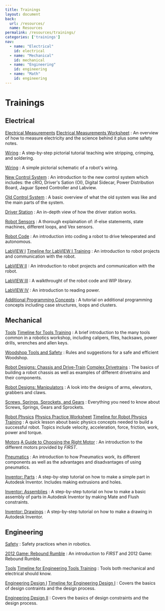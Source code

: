 ```yaml
---
title: Trainings
layout: document
back:
  url: /resources/
  name: Resources
permalink: /resources/trainings/
categories: ['trainings']
nav:
  - name: "Electrical"
    id: electrical
  - name: "Mechanical"
    id: mechanical
  - name: "Engineering"
    id: engineering
  - name: "Math"
    id: engineering
---
```


# Trainings

## Electrical

[Electrical Measurements]
[Electrical Measurements Worksheet]
: An overview of how to measure electricity and the science behind it plus some safety notes.

[Wiring][Wiring 1]
: A step-by-step pictorial tutorial teaching wire stripping, crimping, and soldering.

[Wiring][Wiring 2]
: A simple pictorial schematic of a robot's wiring.

[New Control System]
: An introduction to the new control system which includes: the cRIO, Driver's Sation (OI), Digital Sidecar, Power Distribution Board, Jaguar Speed Controller and Labview.

[Old Control System]
: A basic overview of what the old system was like and the main parts of the system.

[Driver Station]
: An in-depth view of how the driver station works.

[Robot Sensors]
: A thorough explaination of: if-else statements, state machines, different loops, and Vex sensors.

[Robot Code]
: An introduction into coding a robot to drive teleoperated and autonomous.

[LabVIEW I]
[Timeline for LabVIEW I Training]
: An introduction to robot projects and communication with the robot.

[LabVIEW II]
: An introduction to robot projects and communication with the robot.

[LabVIEW III]
: A walkthrought of the robot code and WIP library.

[LabVIEW IV]
: An introduction to reading power.

[Additional Programming Concepts]
: A tutorial on additional programming concepts including case structures, loops and clusters.

## Mechanical

[Tools]
[Timeline for Tools Training]
: A brief introduction to the many tools common in a robotics workshop, including calipers, files, hacksaws, power drills, wrenches and allen keys.

[Woodshop Tools and Safety]
: Rules and suggestions for a safe and efficient Woodshop.

[Robot Designs: Chassis and Drive-Train]
[Complex Drivetrains]
: The basics of building a robot chassis as well as examples of different drivetrains and their components.

[Robot Designs: Manipulators]
: A look into the designs of arms, elevators, grabbers and claws.

[Screws, Springs, Sprockets, and Gears]
: Everything you need to know about Screws, Springs, Gears and Sprockets.

[Robot Physics]
[Physics Practice Worksheet]
[Timeline for Robot Physics Training]
: A quick lesson about basic physics concepts needed to build a successful robot. Topics include velocity, acceleration, force, friction, work, power and torque.

[Motors]
[A Guide to Choosing the Right Motor]
: An introduction to the different motors provided by <i class="first">FIRST</i>.

[Pneumatics]
: An introduction to how Pneumatics work, its different components as well as the advantages and disadvantages of using pneumatics.

[Inventor: Parts]
: A step-by-step tutorial on how to make a simple part in Autodesk Inventor. Includes making extrusions and holes.

[Inventor: Assemblies]
: A step-by-step tutorial on how to make a basic assembly of parts in Autodesk Inventor by making Mate and Flush constraints.

[Inventor: Drawings]
: A step-by-step tutorial on how to make a drawing in Autodesk Inventor.

## Engineering

[Safety]
: Safety practices when in robotics.

[2012 Game: Rebound Rumble]
: An introduction to <i class="first">FIRST</i> and 2012 Game: Rebound Rumble.

[Tools]
[Timeline for Engineering Tools Training]
: Tools both mechanical and electrical should know.

[Engineering Design I]
[Timeline for Engineering Design I]
: Covers the basics of design contraints and the design process.

[Engineering Design II]
: Covers the basics of design constraints and the design process.


[Electrical Measurements]: /files/electrical-measurements.pptx
[Electrical Measurements Worksheet]: /files/electrical-measurements-worksheet.pdf
[Wiring 1]: /files/wiring-1.ppt
[Wiring 2]: /files/wiring-2.pdf
[New Control System]: /files/new-control-system.pptx
[Old Control System]: /files/old-control-system.pptx
[Driver Station]: /files/driver-station.pptx
[Robot Sensors]: /files/robot-sensors.pptx
[Robot Code]: /files/robot-code.pptx
[LabVIEW I]: /files/labview-1.ppt
[Timeline for LabVIEW I Training]: /files/labview-1-training.pdf
[LabVIEW II]: /files/labview-2.pptx
[LabVIEW III]: /files/labview-3.pptx
[LabVIEW IV]: /files/labview-4.pptx
[Additional Programming Concepts]: /files/additional-programming-concepts.ppt


[Tools]: /files/tools.ppt
[Timeline for Tools Training]: /files/tools-timeline.pdf
[Woodshop Tools and Safety]: /files/woodshop.doc
[Robot Designs: Chassis and Drive-Train]: /files/chassis-drive-train.ppt
[Complex Drivetrains]: /files/drivetrain.wmv
[Robot Designs: Manipulators]: /files/manipulator.pptx
[Screws, Springs, Sprockets, and Gears]: /files/sssg.ppt
[Robot Physics]: /files/robot-physics.ppt
[Physics Practice Worksheet]: /files/physics-worksheet.doc
[Timeline for Robot Physics Training]: /files/robot-physics-timeline.pdf
[Motors]: /files/motors.ppt
[A Guide to Choosing the Right Motor]: /files/choosing-motors.doc
[Pneumatics]: /files/pneumatics.ppt
[Inventor: Parts]: /files/inventor-parts.ppt
[Inventor: Assemblies]: /files/inventor-assemblies.ppt
[Inventor: Drawings]: /files/inventor-drawings.ppt

[Safety]: /files/safety.ppt
[2012 Game: Rebound Rumble]: /files/2012-game.ppt
[Tools]: /files/tools.ppt
[Timeline for Engineering Tools Training]: /files/tools-timeline.pdf
[Engineering Design I]: /files/design-1.ppt
[Timeline for Engineering Design I]: /files/design-1-timeline.pdf
[Engineering Design II]: /files/design-2.ppt

